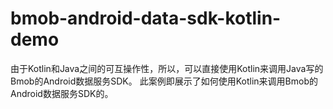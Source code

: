 # bmob-android-data-sdk-kotlin-demo

由于Kotlin和Java之间的可互操作性，所以，可以直接使用Kotlin来调用Java写的Bmob的Android数据服务SDK。
此案例即展示了如何使用Kotlin来调用Bmob的Android数据服务SDK的。

